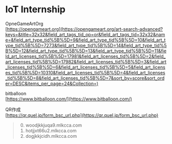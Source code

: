 # IoT Internship

OpneGameArtOrg  
[https://opengameart.org](https://opengameart.org/art-search-advanced?keys=&title=32x32&field_art_tags_tid_op=or&field_art_tags_tid=32x32&name=&field_art_type_tid%5B%5D=9&field_art_type_tid%5B%5D=10&field_art_type_tid%5B%5D=7273&field_art_type_tid%5B%5D=14&field_art_type_tid%5B%5D=12&field_art_type_tid%5B%5D=13&field_art_type_tid%5B%5D=11&field_art_licenses_tid%5B%5D=17981&field_art_licenses_tid%5B%5D=2&field_art_licenses_tid%5B%5D=17982&field_art_licenses_tid%5B%5D=3&field_art_licenses_tid%5B%5D=6&field_art_licenses_tid%5B%5D=5&field_art_licenses_tid%5B%5D=10310&field_art_licenses_tid%5B%5D=4&field_art_licenses_tid%5B%5D=8&field_art_licenses_tid%5B%5D=7&sort_by=score&sort_order=DESC&items_per_page=24&Collection=)

bitballoon  
[https://www.bitballoon.com/](https://www.bitballoon.com/)

QR作成  
[https://qr.quel.jp/form_bsc_url.php](https://qr.quel.jp/form_bsc_url.php)
  
>  0. woodjkkjuqa9.mlkcca.com  
>  1. hotjjxt66u2.mlkcca.com  
>  2. dogjkkjcidh.mlkcca.com  
  
